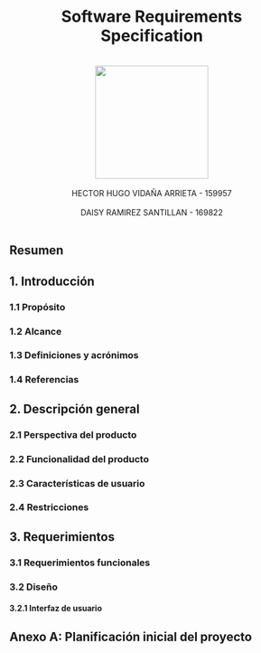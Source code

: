 <!-- # coivd_app2

A new Flutter project.

## Getting Started

This project is a starting point for a Flutter application.

A few resources to get you started if this is your first Flutter project:

- [Lab: Write your first Flutter app](https://flutter.dev/docs/get-started/codelab)
- [Cookbook: Useful Flutter samples](https://flutter.dev/docs/cookbook)

For help getting started with Flutter, view our
[online documentation](https://flutter.dev/docs), which offers tutorials,
samples, guidance on mobile development, and a full API reference. -->

<!-- http://www.cse.chalmers.se/~feldt/courses/reqeng/examples/srs_example_2010_group2.pdf (SRS Example) -->

<center><h1>Software Requirements Specification</h1></center>
<br>
<center><img src="http://www3.uacj.mx/comunicacion/PublishingImages/Escudo%20UACJ%202015/Escudo%20uacj%202015-color-sin%20fondo.png" alt="" width="200" height="200"></center>
<br>
<center>HECTOR HUGO VIDAÑA ARRIETA - 159957</center>
<br>
<center>DAISY RAMIREZ SANTILLAN - 169822</center>
<br>

## Resumen

## 1. Introducción

### 1.1 Propósito

### 1.2 Alcance

### 1.3 Definiciones y acrónimos

### 1.4 Referencias

## 2. Descripción general

### 2.1 Perspectiva del producto

### 2.2 Funcionalidad del producto

### 2.3 Características de usuario

### 2.4 Restricciones

## 3. Requerimientos

### 3.1 Requerimientos funcionales

### 3.2 Diseño

#### 3.2.1 Interfaz de usuario

## Anexo A: Planificación inicial del proyecto